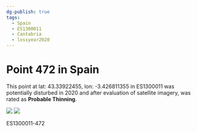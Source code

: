 ```yaml
---
dg-publish: true
tags:
  - Spain
  - ES1300011
  - Cantabria
  - lossyear2020
---
```


# Point 472 in Spain

This point at lat: 43.33922455, lon: -3.426811355 in ES1300011 was potentially disturbed in 2020 and after evaluation of satellite imagery, was rated as **Probable Thinning**.

<div class='juxtapose' data-showcredits='false'>
<img src='https://baserow-backend-production20240528124524339000000001.s3.amazonaws.com/user_files/ODeffiHTlITUoqZdG3cUvTpRQv8DfhZ1_1c367a104cd141796a17ef9afdd7f78b85755f9caad43b261a48a0acb470737a.png' data-label='October 2017' />
<img src='https://baserow-backend-production20240528124524339000000001.s3.amazonaws.com/user_files/gyO87MmTkG2dIf2zR2T3jAuCS27RRwLp_57cdba1519510800f529cc37ef07d9c0e6f859cef1d4c35363c125287d129678.png' data-label='July 2020' />
</div>

ES1300011-472